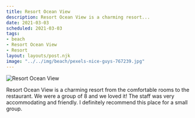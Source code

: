 ```yaml
---
title: Resort Ocean View
description: Resort Ocean View is a charming resort...
date: 2021-03-03
scheduled: 2021-03-03
tags:
- beach
- Resort Ocean View
- Resort
layout: layouts/post.njk
image: "../../img/beach/pexels-nice-guys-767239.jpg"
---
```


![Resort Ocean View](../../img/beach/pexels-nice-guys-767239.jpg)

Resort Ocean View is a charming resort from the comfortable rooms to the restaurant. We were a group of 8 and we loved it! The staff was very accommodating and friendly. I definitely recommend this place for a small group.